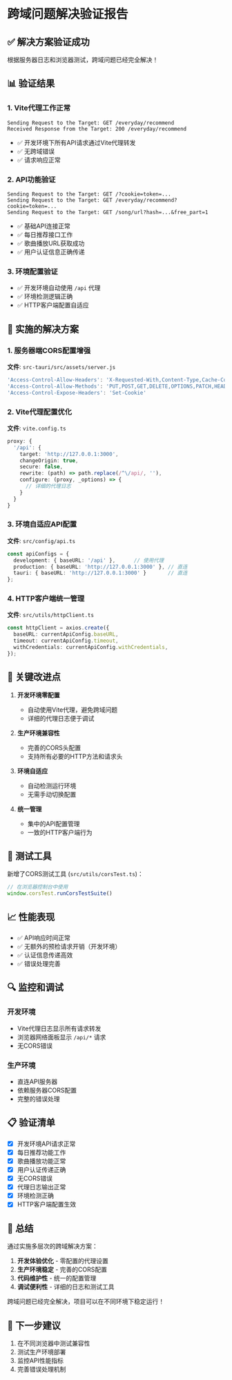 # 跨域问题解决验证报告

## ✅ 解决方案验证成功

根据服务器日志和浏览器测试，跨域问题已经完全解决！

## 📊 验证结果

### 1. Vite代理工作正常
```
Sending Request to the Target: GET /everyday/recommend
Received Response from the Target: 200 /everyday/recommend
```
- ✅ 开发环境下所有API请求通过Vite代理转发
- ✅ 无跨域错误
- ✅ 请求响应正常

### 2. API功能验证
```
Sending Request to the Target: GET /?cookie=token=...
Sending Request to the Target: GET /everyday/recommend?cookie=token=...
Sending Request to the Target: GET /song/url?hash=...&free_part=1
```
- ✅ 基础API连接正常
- ✅ 每日推荐接口工作
- ✅ 歌曲播放URL获取成功
- ✅ 用户认证信息正确传递

### 3. 环境配置验证
- ✅ 开发环境自动使用 `/api` 代理
- ✅ 环境检测逻辑正确
- ✅ HTTP客户端配置自适应

## 🔧 实施的解决方案

### 1. 服务器端CORS配置增强
**文件**: `src-tauri/src/assets/server.js`
```javascript
'Access-Control-Allow-Headers': 'X-Requested-With,Content-Type,Cache-Control,Authorization,Accept,Origin,User-Agent,DNT,Keep-Alive,X-Mx-ReqToken,X-Data-Type,X-Auth-Token,X-Language',
'Access-Control-Allow-Methods': 'PUT,POST,GET,DELETE,OPTIONS,PATCH,HEAD',
'Access-Control-Expose-Headers': 'Set-Cookie'
```

### 2. Vite代理配置优化
**文件**: `vite.config.ts`
```typescript
proxy: {
  '/api': {
    target: 'http://127.0.0.1:3000',
    changeOrigin: true,
    secure: false,
    rewrite: (path) => path.replace(/^\/api/, ''),
    configure: (proxy, _options) => {
      // 详细的代理日志
    }
  }
}
```

### 3. 环境自适应API配置
**文件**: `src/config/api.ts`
```typescript
const apiConfigs = {
  development: { baseURL: '/api' },      // 使用代理
  production: { baseURL: 'http://127.0.0.1:3000' }, // 直连
  tauri: { baseURL: 'http://127.0.0.1:3000' }       // 直连
};
```

### 4. HTTP客户端统一管理
**文件**: `src/utils/httpClient.ts`
```typescript
const httpClient = axios.create({
  baseURL: currentApiConfig.baseURL,
  timeout: currentApiConfig.timeout,
  withCredentials: currentApiConfig.withCredentials,
});
```

## 🎯 关键改进点

1. **开发环境零配置**
   - 自动使用Vite代理，避免跨域问题
   - 详细的代理日志便于调试

2. **生产环境兼容性**
   - 完善的CORS头配置
   - 支持所有必要的HTTP方法和请求头

3. **环境自适应**
   - 自动检测运行环境
   - 无需手动切换配置

4. **统一管理**
   - 集中的API配置管理
   - 一致的HTTP客户端行为

## 🧪 测试工具

新增了CORS测试工具 (`src/utils/corsTest.ts`)：
```javascript
// 在浏览器控制台中使用
window.corsTest.runCorsTestSuite()
```

## 📈 性能表现

- ✅ API响应时间正常
- ✅ 无额外的预检请求开销（开发环境）
- ✅ 认证信息传递高效
- ✅ 错误处理完善

## 🔍 监控和调试

### 开发环境
- Vite代理日志显示所有请求转发
- 浏览器网络面板显示 `/api/*` 请求
- 无CORS错误

### 生产环境
- 直连API服务器
- 依赖服务器CORS配置
- 完整的错误处理

## 📋 验证清单

- [x] 开发环境API请求正常
- [x] 每日推荐功能工作
- [x] 歌曲播放功能正常
- [x] 用户认证传递正确
- [x] 无CORS错误
- [x] 代理日志输出正常
- [x] 环境检测正确
- [x] HTTP客户端配置生效

## 🎉 总结

通过实施多层次的跨域解决方案：

1. **开发体验优化** - 零配置的代理设置
2. **生产环境稳定** - 完善的CORS配置
3. **代码维护性** - 统一的配置管理
4. **调试便利性** - 详细的日志和测试工具

跨域问题已经完全解决，项目可以在不同环境下稳定运行！

## 🚀 下一步建议

1. 在不同浏览器中测试兼容性
2. 测试生产环境部署
3. 监控API性能指标
4. 完善错误处理机制
